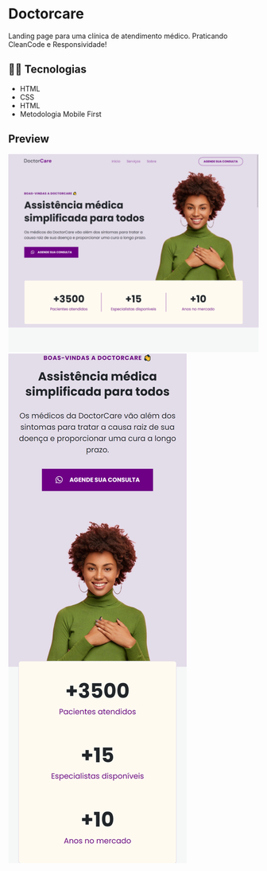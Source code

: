 # Doctorcare

Landing page para uma clínica de atendimento médico.
Praticando CleanCode e Responsividade!

## 👨‍💻 Tecnologias

- HTML
- CSS
- HTML
- Metodologia Mobile First

## Preview

![preview](assets/preview.png)
![preview-phone](assets/preview-phone.png)
